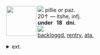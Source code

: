 <img align="left" src="https://files.catbox.moe/qti0nd.png" width="80" align="center"> <img src="https://files.catbox.moe/1ipwg7.gif"> pillie <i>or</i> paz.
<br> 20↑ — itshe, infj.
<br><b>under ‎‎ ‎  18 ‎ ‎ dni. </b>
<br><img src="https://files.catbox.moe/05dmbt.gif"><br><a href="https://backloggd.com/u/campcope" title="backloggd">backloggd.</a>  <a href="https://rentry.co/campcope"> rentry.</a>  <a href="https://pill.atabook.org/">ata.</a>
<br> <details><summary> ext. </summary>
may come off a bit pretentious<br>sometimes! oopsie... i'm just<br>passionate about the world.<br><br> disabled & mobility aid user.
    <p></p>
<p></p>
</details>


